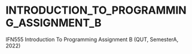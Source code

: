 # INTRODUCTION_TO_PROGRAMMING_ASSIGNMENT_B
IFN555 Introduction To Programming Assignment B (QUT, SemesterA, 2022)
